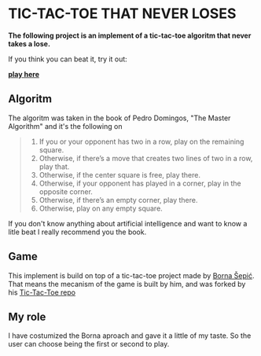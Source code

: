 # TIC-TAC-TOE THAT NEVER LOSES

**The following project is an implement of a tic-tac-toe algoritm that never takes a lose.**

If you think you can beat it, try it out:

**[play here](https://theperas.github.io/Tic-Tac-Toe_Algoritm/)**

## Algoritm
The algoritm was taken in the book of Pedro Domingos, "The Master Algorithm" and it's the following on

> 1. If you or your opponent has two in a row, play on the remaining square.
> 2. Otherwise, if there’s a move that creates two lines of two in a row, play that.
> 3. Otherwise, if the center square is free, play there.
> 4. Otherwise, if your opponent has played in a corner, play in the opposite corner.
> 5. Otherwise, if there’s an empty corner, play there. 
> 6. Otherwise, play on any empty square.

If you don't know anything about artificial intelligence and want to know a litle beat I really recommend you the book.

## Game
This implement is build on top of a tic-tac-toe project made by [Borna Šepić](https://github.com/BornaSepic). That means the mecanism of the game is built by him, and was forked by his [Tic-Tac-Toe repo](https://github.com/BornaSepic/Tic-Tac-Toe)

## My role
I have costumized the Borna aproach and gave it a little of my taste. So the user can choose being the first or second to play.
